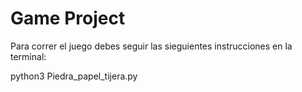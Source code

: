 # Game Project

Para correr el juego debes seguir las sieguientes instrucciones en la terminal:

python3 Piedra_papel_tijera.py